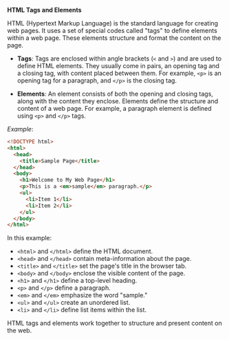 **HTML Tags and Elements**

HTML (Hypertext Markup Language) is the standard language for creating web pages. It uses a set of special codes called "tags" to define elements within a web page. These elements structure and format the content on the page.

- **Tags**: Tags are enclosed within angle brackets (`<` and `>`) and are used to define HTML elements. They usually come in pairs, an opening tag and a closing tag, with content placed between them. For example, `<p>` is an opening tag for a paragraph, and `</p>` is the closing tag.

- **Elements**: An element consists of both the opening and closing tags, along with the content they enclose. Elements define the structure and content of a web page. For example, a paragraph element is defined using `<p>` and `</p>` tags.

_Example_:

```html
<!DOCTYPE html>
<html>
  <head>
    <title>Sample Page</title>
  </head>
  <body>
    <h1>Welcome to My Web Page</h1>
    <p>This is a <em>sample</em> paragraph.</p>
    <ul>
      <li>Item 1</li>
      <li>Item 2</li>
    </ul>
  </body>
</html>
```

In this example:

- `<html>` and `</html>` define the HTML document.
- `<head>` and `</head>` contain meta-information about the page.
- `<title>` and `</title>` set the page's title in the browser tab.
- `<body>` and `</body>` enclose the visible content of the page.
- `<h1>` and `</h1>` define a top-level heading.
- `<p>` and `</p>` define a paragraph.
- `<em>` and `</em>` emphasize the word "sample."
- `<ul>` and `</ul>` create an unordered list.
- `<li>` and `</li>` define list items within the list.

HTML tags and elements work together to structure and present content on the web.
